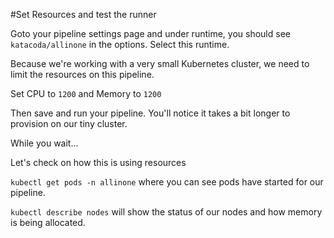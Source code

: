 #Set Resources and test the runner

Goto your pipeline settings page and under runtime, you should see `katacoda/allinone` in the options. Select this runtime. 

Because we're working with a very small Kubernetes cluster, we need to limit the resources on this pipeline. 

Set CPU to `1200` and Memory to `1200`

Then save and run your pipeline. You'll notice it takes a bit longer to provision on our tiny cluster. 

While you wait...

Let's check on how this is using resources

`kubectl get pods -n allinone` where you can see pods have started for our pipeline.

`kubectl describe nodes` will show the status of our nodes and how memory is being allocated. 